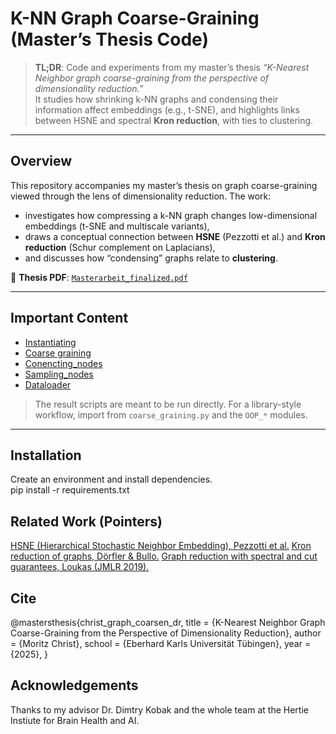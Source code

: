 # K-NN Graph Coarse-Graining (Master’s Thesis Code)  <!-- #TODO: optionally tweak the title -->

> **TL;DR**: Code and experiments from my master’s thesis *“K-Nearest Neighbor graph coarse-graining from the perspective of dimensionality reduction.”*  
> It studies how shrinking k-NN graphs and condensing their information affect embeddings (e.g., t-SNE), and highlights links between HSNE and spectral **Kron reduction**, with ties to clustering.

---

## Overview

This repository accompanies my master’s thesis on graph coarse-graining viewed through the lens of dimensionality reduction. The work:

- investigates how compressing a k-NN graph changes low-dimensional embeddings (t-SNE and multiscale variants),
- draws a conceptual connection between **HSNE** (Pezzotti et al.) and **Kron reduction** (Schur complement on Laplacians),
- and discusses how “condensing” graphs relate to **clustering**.

📄 **Thesis PDF**: [`Masterarbeit_finalized.pdf`](./Masterarbeit_finalized.pdf) <!-- #TODO: confirm file name/path -->

---

## Important Content
- [Instantiating](./coarse_graining.py)
- [Coarse graining](./OOP_Multilevel_tsne.py)
- [Conencting_nodes](./OOP_Connecting.py)
- [Sampling_nodes](./OOP_Sampling.py)
- [Dataloader](./dataloader.py)


> The result scripts are meant to be run directly. For a library-style workflow, import from `coarse_graining.py` and the `OOP_*` modules.

---

## Installation

Create an environment and install dependencies.  
pip install -r requirements.txt


## Related Work (Pointers)

[HSNE (Hierarchical Stochastic Neighbor Embedding), Pezzotti et al.](https://doi.org/10.1111/cgf.12878)
[Kron reduction of graphs, Dörfler & Bullo.](https://doi.org/10.1109/TCSI.2012.2215780)
[Graph reduction with spectral and cut guarantees, Loukas (JMLR 2019).](https://www.jmlr.org/papers/volume20/18-680/18-680.pdf)

## Cite

@mastersthesis{christ_graph_coarsen_dr,
  title  = {K-Nearest Neighbor Graph Coarse-Graining from the Perspective of Dimensionality Reduction},
  author = {Moritz Christ},
  school = {Eberhard Karls Universität Tübingen},
  year   = {2025},
}

## Acknowledgements

Thanks to my advisor Dr. Dimtry Kobak and the whole team at the Hertie Instiute for Brain Health and AI.
